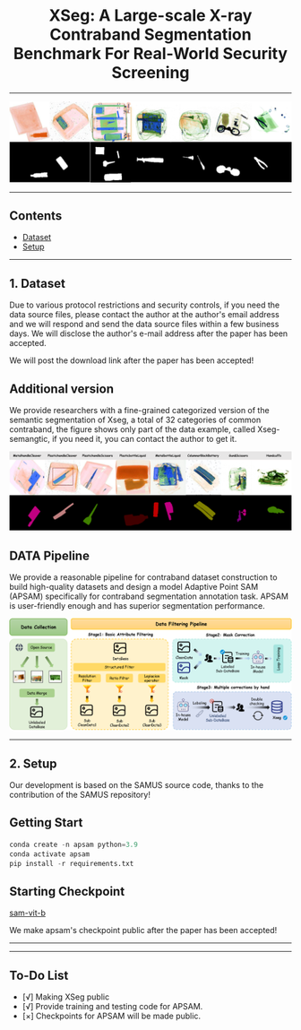 <h1 align="center"><b>XSeg: A Large-scale X-ray Contraband Segmentation Benchmark For Real-World Security Screening</b></h1>

---

![XSeg Benchmark Image Placeholder](./sample_img/datademo.png "Placeholder for XSeg Benchmark Image")

---

## Contents
* [Dataset](#1-dataset)
* [Setup](#2-setup)

---

## 1. Dataset
Due to various protocol restrictions and security controls, if you need the data source files, please contact the author at the author's email address and we will respond and send the data source files within a few business days. We will disclose the author's e-mail address after the paper has been accepted.

We will post the download link after the paper has been accepted!

## Additional version
We provide researchers with a fine-grained categorized version of the semantic segmentation of Xseg, a total of 32 categories of common contraband, the figure shows only part of the data example, called Xseg-semangtic, if you need it, you can contact the author to get it.<br>


![Semantic](./sample_img/semanticdemo.png "Placeholder for XSeg Benchmark Image")


## DATA Pipeline
We provide a reasonable pipeline for contraband dataset construction to build high-quality datasets and design a model Adaptive Point SAM (APSAM) specifically for contraband segmentation annotation task. APSAM is user-friendly enough and has superior segmentation performance.

![datapipe](./sample_img/datapipe.png "Placeholder for XSeg Benchmark Image")



---

## 2. Setup
Our development is based on the SAMUS source code, thanks to the contribution of the SAMUS repository!

## Getting Start
```python
conda create -n apsam python=3.9
conda activate apsam
pip install -r requirements.txt
```

## Starting Checkpoint

[sam-vit-b](https://github.com/facebookresearch/segment-anything)

We make apsam's checkpoint public after the paper has been accepted!

---


---

## To-Do List
* [√] Making XSeg public
* [√] Provide training and testing code for APSAM.
* [×] Checkpoints for APSAM will be made public.
